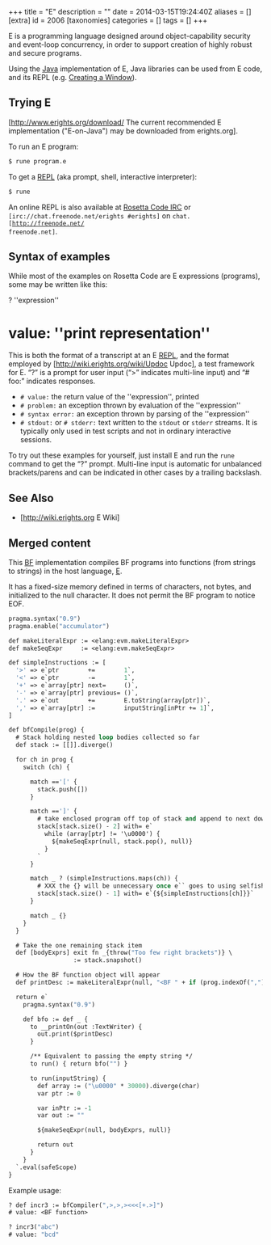 +++
title = "E"
description = ""
date = 2014-03-15T19:24:40Z
aliases = []
[extra]
id = 2006
[taxonomies]
categories = []
tags = []
+++

E is a programming language designed around object-capability security and event-loop concurrency, in order to support creation of highly robust and secure programs.

Using the [Java](https://rosettacode.org/wiki/Java) implementation of E, Java libraries can be used from E code, and its REPL (e.g. [Creating a Window](https://rosettacode.org/wiki/Creating_a_Window#E)).

## Trying E
[http://www.erights.org/download/ The current recommended E implementation ("E-on-Java") may be downloaded from erights.org].

To run an E program:


```sh
$ rune program.e
```


To get a [REPL](https://rosettacode.org/wiki/REPL) (aka prompt, shell, interactive interpreter):


```sh
$ rune
```


An online REPL is also available at [Rosetta Code IRC](https://rosettacode.org/wiki/Help:IRC) or <code>[irc://chat.freenode.net/erights #erights]</code> on <code>chat.[http://freenode.net/ freenode.net]</code>.

## Syntax of examples
While most of the examples on Rosetta Code are E expressions (programs), some may be written like this:

 ? ''expression''
 # value: ''print representation''

This is both the format of a transcript at an E [REPL](https://rosettacode.org/wiki/REPL), and the format employed by [http://wiki.erights.org/wiki/Updoc Updoc], a test framework for E. “?” is a prompt for user input (“&gt;” indicates multi-line input) and “# foo:” indicates responses.
* <code># value:</code> the return value of the ''expression'', printed
* <code># problem:</code> an exception thrown by evaluation of the ''expression''
* <code># syntax error:</code> an exception thrown by parsing of the ''expression''
* <code># stdout:</code> or <code># stderr:</code> text written to the <code>stdout</code> or <code>stderr</code> streams. It is typically only used in test scripts and not in ordinary interactive sessions.

To try out these examples for yourself, just install E and run the <code>rune</code> command to get the “?” prompt. Multi-line input is automatic for unbalanced brackets/parens and can be indicated in other cases by a trailing backslash.

## See Also
* [http://wiki.erights.org E Wiki]


## Merged content




This [BF](https://rosettacode.org/wiki/Brainfuck) implementation compiles BF programs into functions (from strings to strings) in the host language, [E](https://rosettacode.org/wiki/E).

It has a fixed-size memory defined in terms of characters, not bytes, and initialized to the null character. It does not permit the BF program to notice EOF.


```e
pragma.syntax("0.9")
pragma.enable("accumulator")

def makeLiteralExpr := <elang:evm.makeLiteralExpr>
def makeSeqExpr     := <elang:evm.makeSeqExpr>

def simpleInstructions := [
  '>' => e`ptr        +=        1`,
  '<' => e`ptr        -=        1`,
  '+' => e`array[ptr] next=     ()`,
  '-' => e`array[ptr] previous= ()`,
  '.' => e`out        +=        E.toString(array[ptr])`,
  ',' => e`array[ptr] :=        inputString[inPtr += 1]`,
]

def bfCompile(prog) {
  # Stack holding nested loop bodies collected so far
  def stack := [[]].diverge()

  for ch in prog {
    switch (ch) {

      match =='[' {
        stack.push([])
      }

      match ==']' {
        # take enclosed program off top of stack and append to next down inside a loop
        stack[stack.size() - 2] with= e`
          while (array[ptr] != '\u0000') {
            ${makeSeqExpr(null, stack.pop(), null)}
          }
        `
      }

      match _ ? (simpleInstructions.maps(ch)) {
        # XXX the {} will be unnecessary once e`` goes to using selfish temps
        stack[stack.size() - 1] with= e`{${simpleInstructions[ch]}}`
      }

      match _ {}
    }
  }

  # Take the one remaining stack item
  def [bodyExprs] exit fn _{throw("Too few right brackets")} \
                  := stack.snapshot()

  # How the BF function object will appear
  def printDesc := makeLiteralExpr(null, "<BF " + if (prog.indexOf(",") != -1) {"function"} else {"thunk"} + ">", null)

  return e`
    pragma.syntax("0.9")

    def bfo := def _ {
      to __printOn(out :TextWriter) {
        out.print($printDesc)
      }

      /** Equivalent to passing the empty string */
      to run() { return bfo("") }

      to run(inputString) {
        def array := ("\u0000" * 30000).diverge(char)
        var ptr := 0

        var inPtr := -1
        var out := ""

        ${makeSeqExpr(null, bodyExprs, null)}

        return out
      }
    }
  `.eval(safeScope)
}
```


Example usage:


```e
? def incr3 := bfCompiler(",>,>,><<<[+.>]")
# value: <BF function>

? incr3("abc")
# value: "bcd"
```

